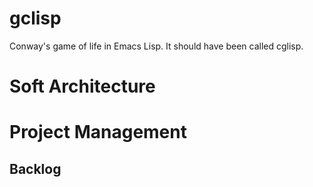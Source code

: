 # gclisp

Conway's game of life in Emacs Lisp. It should have been called cglisp.

# Soft Architecture

# Project Management

## Backlog
